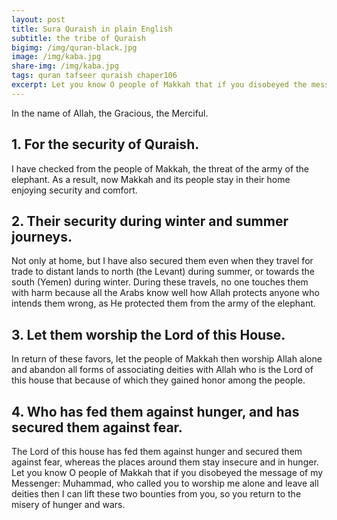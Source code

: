 ```yaml
---
layout: post
title: Sura Quraish in plain English
subtitle: the tribe of Quraish
bigimg: /img/quran-black.jpg
image: /img/kaba.jpg
share-img: /img/kaba.jpg
tags: quran tafseer quraish chaper106
excerpt: Let you know O people of Makkah that if you disobeyed the message of my Messenger Muhammad, who called you to worship me alone and leave all deities then I can lift these two bounties from you, so you return to the misery of hunger and wars.  
---
```


In the name of Allah, the Gracious, the Merciful.
## 1. For the security of Quraish.
I have checked from the people of Makkah, the threat of the army of the elephant. As a result, now Makkah and its people stay in their home enjoying security and comfort.

## 2. Their security during winter and summer journeys.
Not only at home, but I have also secured them even when they travel for trade to distant lands to north (the Levant) during summer, or towards the south (Yemen) during winter. During these travels, no one touches them with harm because all the Arabs know well how Allah protects anyone who intends them wrong, as He protected them from the army of the elephant.

## 3. Let them worship the Lord of this House.
In return of these favors, let the people of Makkah then worship Allah alone and abandon all forms of associating deities with Allah who is the Lord of this house that because of which they gained honor among the people. 

## 4. Who has fed them against hunger, and has secured them against fear.
The Lord of this house has fed them against hunger and secured them against fear, whereas the places around them stay insecure and in hunger. Let you know O people of Makkah that if you disobeyed the message of my Messenger: Muhammad, who called you to worship me alone and leave all deities then I can lift these two bounties from you, so you return to the misery of hunger and wars.  
